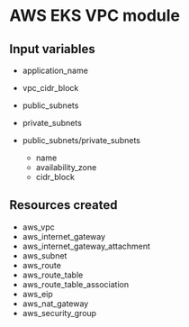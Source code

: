 # AWS EKS VPC module

## Input variables

- application_name
- vpc_cidr_block
- public_subnets
- private_subnets

- public_subnets/private_subnets
  - name
  - availability_zone
  - cidr_block

## Resources created

- aws_vpc
- aws_internet_gateway
- aws_internet_gateway_attachment
- aws_subnet
- aws_route
- aws_route_table
- aws_route_table_association
- aws_eip
- aws_nat_gateway
- aws_security_group
